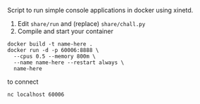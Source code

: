 Script to run simple console applications in docker using xinetd.

1. Edit `share/run` and (replace) `share/chall.py`
3. Compile and start your container

```
docker build -t name-here .
docker run -d -p 60006:8888 \
  --cpus 0.5 --memory 800m \
  --name name-here --restart always \
  name-here
```

to connect

```
nc localhost 60006
```
